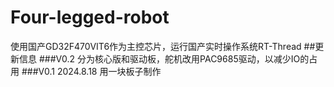 # Four-legged-robot
使用国产GD32F470VIT6作为主控芯片，运行国产实时操作系统RT-Thread
##更新信息
###V0.2
分为核心版和驱动板，舵机改用PAC9685驱动，以减少IO的占用
###V0.1
2024.8.18
用一块板子制作
